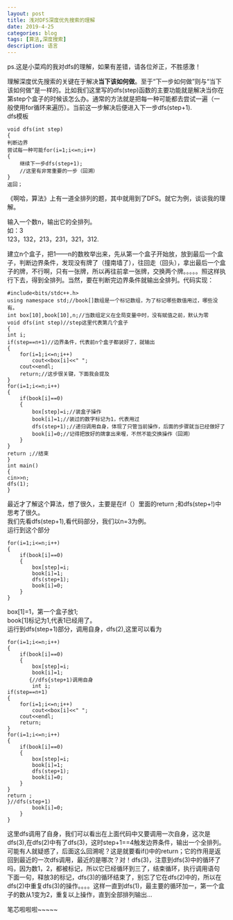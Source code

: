 ```yaml
---
layout: post
title: 浅对DFS深度优先搜索的理解
date: 2019-4-25
categories: blog
tags: [算法,深度搜索]
description: 语言
---
```

ps.这是小菜鸡的我对dfs的理解，如果有差错，请各位斧正，不胜感激！<br/>

理解深度优先搜索的关键在于解决**当下该如何做**。至于“下一步如何做”则与“当下该如何做”是一样的。比如我们这里写的dfs(step)函数的主要功能就是解决当你在第step个盒子的时候该怎么办。通常的方法就是把每一种可能都去尝试一遍（一般使用for循环来遍历）。当前这一步解决后便进入下一步dfs(step+1).<br/>
dfs模板

    void dfs(int step)
    {
    判断边界
    尝试每一种可能for(i=1;i<=n;i++)
    {
        继续下一步dfs(step+1);
        //这里有非常重要的一步（回溯）
    }
    返回；

《啊哈，算法》上有一道全排列的题，其中就用到了DFS。就它为例，谈谈我的理解。<br/>

输入一个数n，输出它的全排列。<br/>
如：3<br/>
123，132，213，231，321，312.<br/>

建立n个盒子，把1——n的数枚举出来，先从第一个盒子开始放，放到最后一个盒子，判断边界条件，发现没有牌了（撞南墙了），往回走（回头），拿出最后一个盒子的牌，不行啊，只有一张牌，所以再往前拿一张牌，交换两个牌。。。。。照这样执行下去，得到全排列。当然，要在判断完边界条件就输出全排列。代码实现：<br/>

    #include<bits/stdc++.h>
    using namespace std;//book[]数组是一个标记数组，为了标记哪些数值用过，哪些没有。
    int box[10],book[10],n;//当数组定义在全局变量中时，没有赋值之前，默认为零
    void dfs(int step)//step这里代表第几个盒子
    {
    int i;
    if(step==n+1)//边界条件，代表前n个盒子都装好了，就输出
    {
        for(i=1;i<=n;i++)
            cout<<box[i]<<" ";
        cout<<endl;
        return;//这步很关键，下面我会提及
    }
    for(i=1;i<=n;i++)
    {
        if(book[i]==0)
        {
            box[step]=i;//装盒子操作
            book[i]=1;//装过的数字标记为1，代表用过
            dfs(step+1);//递归调用自身，体现了只管当前操作，后面的步骤就当已经做好了
            book[i]=0;//记得把放好的牌拿出来喔，不然不能交换操作（回溯）
        }
    }
    return ;//结束
    }
    int main()
    {
    cin>>n;
    dfs(1);
    }

最近才了解这个算法，想了很久，主要是在if（）里面的return ;和dfs(step+!)中思考了很久。<br/>
我们先看dfs(step+1),看代码部分，我们以n=3为例。<br/>
运行到这个部分<br/>

    for(i=1;i<=n;i++)
    {
        if(book[i]==0)
        {
            box[step]=i;
            book[i]=1;
            dfs(step+1);
            book[i]=0;
        }
    }

box[1]=1，第一个盒子放1;<br/>
book[1]标记为1,代表1已经用了。<br/>
运行到dfs(step+1)部分，调用自身，dfs(2),这里可以看为<br/>

    for(i=1;i<=n;i++)
    {
        if(book[i]==0)
        {
            box[step]=i;
            book[i]=1;
           {//dfs{step+1)调用自身
            int i;
    if(step==n+1)
    {
        for(i=1;i<=n;i++)
            cout<<box[i]<<" ";
        cout<<endl;
        return;
    }
    for(i=1;i<=n;i++)
    {
        if(book[i]==0)
        {
            box[step]=i;
            book[i]=1;
            dfs(step+1);
            book[i]=0;
        }
    }
    return ;
    }//dfs(step+1)
            book[i]=0;
        }
    }


这里dfs调用了自身，我们可以看出在上面代码中又要调用一次自身，这次是dfs(3),在dfs(2)中有了dfs(3)，这时step+1==4触发边界条件，输出一个全排列。可能有人就疑惑了，后面这么回溯呢？这是就要看if()中的return；它的作用是返回到最近的一次dfs调用，最近的是哪次？对！dfs(3)，注意到dfs(3)中的循环了吗，因为数1，2，都被标记，所以它已经循环到三了，结束循环，执行调用语句下面一句，释放3的标记，dfs(3)的循环结束了，别忘了它在dfs(2)中的，所以在dfs(2)中重复dfs(3)的操作。。。。这样一直到dfs(1)，最主要的循环加一，第一个盒子的数从1变为2，重复以上操作，直到全部排列输出…<br/>

笔芯啦啦啦~~~~~
